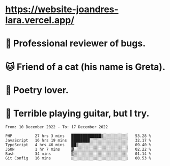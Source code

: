 # https://website-joandres-lara.vercel.app/
# 🐛 Professional reviewer of bugs.
# 🐱 Friend of a cat (his name is Greta).
# 📜 Poetry lover.
# 🎸 Terrible playing guitar, but I try.

<!--START_SECTION:waka-->

```text
From: 10 December 2022 - To: 17 December 2022

PHP          27 hrs 3 mins   █████████████▒░░░░░░░░░░░   53.28 %
JavaScript   16 hrs 19 mins  ████████░░░░░░░░░░░░░░░░░   32.17 %
TypeScript   4 hrs 46 mins   ██▒░░░░░░░░░░░░░░░░░░░░░░   09.40 %
JSON         1 hr 7 mins     ▓░░░░░░░░░░░░░░░░░░░░░░░░   02.22 %
Bash         34 mins         ▒░░░░░░░░░░░░░░░░░░░░░░░░   01.14 %
Git Config   16 mins         ░░░░░░░░░░░░░░░░░░░░░░░░░   00.53 %
```

<!--END_SECTION:waka-->
